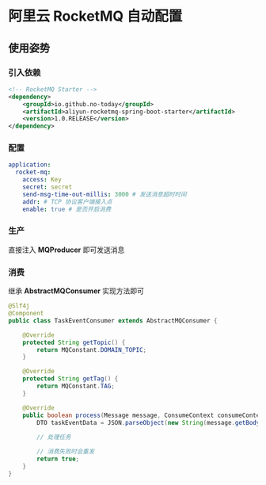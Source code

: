 # 阿里云 RocketMQ 自动配置

## 使用姿势

### 引入依赖

```xml
<!-- RocketMQ Starter -->
<dependency>
    <groupId>io.github.no-today</groupId>
    <artifactId>aliyun-rocketmq-spring-boot-starter</artifactId>
    <version>1.0.RELEASE</version>
</dependency>
```

### 配置

```yaml
application:
  rocket-mq:
    access: Key
    secret: secret
    send-msg-time-out-millis: 3000 # 发送消息超时时间
    addr: # TCP 协议客户端接入点
    enable: true # 是否开启消费
```

### 生产

直接注入 **MQProducer** 即可发送消息

### 消费

继承 **AbstractMQConsumer** 实现方法即可

```java
@Slf4j
@Component
public class TaskEventConsumer extends AbstractMQConsumer {

    @Override
    protected String getTopic() {
        return MQConstant.DOMAIN_TOPIC;
    }

    @Override
    protected String getTag() {
        return MQConstant.TAG;
    }

    @Override
    public boolean process(Message message, ConsumeContext consumeContext) {
        DTO taskEventData = JSON.parseObject(new String(message.getBody()), DTO.class);
        
        // 处理任务

        // 消费失败时会重发
        return true;
    }
}
```
